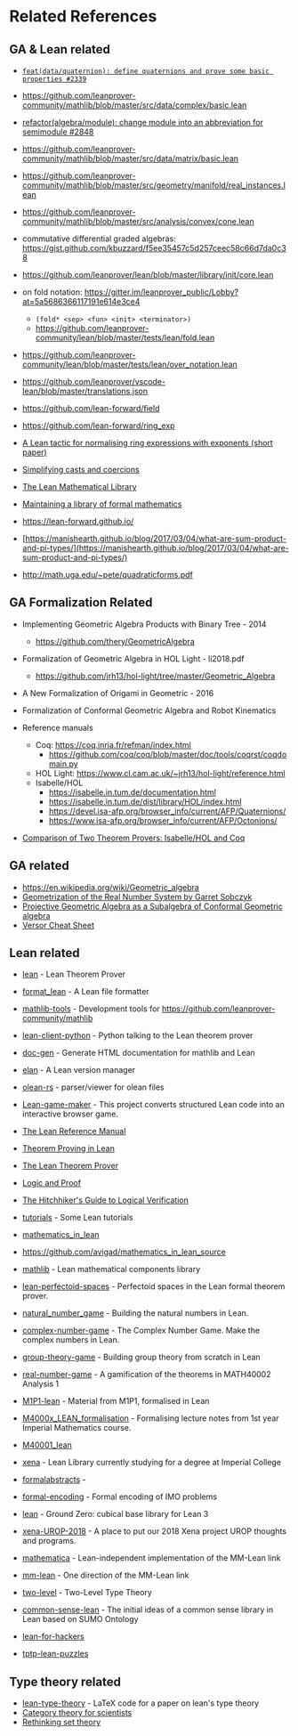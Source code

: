 Related References
======================

GA & Lean related
--------------------

- [`feat(data/quaternion): define quaternions and prove some basic properties #2339`](https://github.com/leanprover-community/mathlib/pull/2339/)
- https://github.com/leanprover-community/mathlib/blob/master/src/data/complex/basic.lean
- [refactor(algebra/module): change module into an abbreviation for semimodule #2848](https://github.com/leanprover-community/mathlib/pull/2848)
- https://github.com/leanprover-community/mathlib/blob/master/src/data/matrix/basic.lean
- https://github.com/leanprover-community/mathlib/blob/master/src/geometry/manifold/real_instances.lean
- https://github.com/leanprover-community/mathlib/blob/master/src/analysis/convex/cone.lean
- commutative differential graded algebras: https://gist.github.com/kbuzzard/f5ee35457c5d257ceec58c66d7da0c38

- https://github.com/leanprover/lean/blob/master/library/init/core.lean
- on fold notation: https://gitter.im/leanprover_public/Lobby?at=5a5686366117191e614e3ce4
    - `(fold* <sep> <fun> <init> <terminator>)`
    - https://github.com/leanprover-community/lean/blob/master/tests/lean/fold.lean
- https://github.com/leanprover-community/lean/blob/master/tests/lean/over_notation.lean
- https://github.com/leanprover/vscode-lean/blob/master/translations.json

- https://github.com/lean-forward/field
- https://github.com/lean-forward/ring_exp
- [A Lean tactic for normalising ring expressions with exponents (short paper)](https://lean-forward.github.io/ring_exp/paper.pdf)
- [Simplifying casts and coercions](https://lean-forward.github.io/norm_cast/norm_cast.pdf)

- [The Lean Mathematical Library](https://arxiv.org/abs/1910.09336)
- [Maintaining a library of formal mathematics](https://lean-forward.github.io/mathlib-maintenance/paper.pdf)

- https://lean-forward.github.io/
- [https://manishearth.github.io/blog/2017/03/04/what-are-sum-product-and-pi-types/](https://manishearth.github.io/blog/2017/03/04/what-are-sum-product-and-pi-types/)

- http://math.uga.edu/~pete/quadraticforms.pdf

GA Formalization Related
--------------------------

- Implementing Geometric Algebra Products with Binary Tree - 2014
    - https://github.com/thery/GeometricAlgebra
- Formalization of Geometric Algebra in HOL Light - li2018.pdf
    - https://github.com/jrh13/hol-light/tree/master/Geometric_Algebra
- A New Formalization of Origami in Geometric - 2016
- Formalization of Conformal Geometric Algebra and Robot Kinematics

- Reference manuals
    - Coq: https://coq.inria.fr/refman/index.html
        - https://github.com/coq/coq/blob/master/doc/tools/coqrst/coqdomain.py
    - HOL Light: https://www.cl.cam.ac.uk/~jrh13/hol-light/reference.html
    - Isabelle/HOL
        - https://isabelle.in.tum.de/documentation.html
        - https://isabelle.in.tum.de/dist/library/HOL/index.html
        - https://devel.isa-afp.org/browser_info/current/AFP/Quaternions/
        - https://www.isa-afp.org/browser_info/current/AFP/Octonions/

- [Comparison of Two Theorem Provers: Isabelle/HOL and Coq](https://arxiv.org/abs/1808.09701)

GA related
-------------

- https://en.wikipedia.org/wiki/Geometric_algebra
- [Geometrization of the Real Number System by Garret Sobczyk](https://arxiv.org/abs/1707.02338)
- [Projective Geometric Algebra as a Subalgebra of Conformal Geometric algebra](https://arxiv.org/abs/2002.05993)
- [Versor Cheat Sheet](http://versor.mat.ucsb.edu/masters_appendix.pdf)

Lean related
------------------

- [lean](https://github.com/leanprover-community/lean) - Lean Theorem Prover
- [format_lean](https://github.com/leanprover-community/format_lean) - A Lean file formatter
- [mathlib-tools](https://github.com/leanprover-community/mathlib-tools) - Development tools for https://github.com/leanprover-community/mathlib
- [lean-client-python](https://github.com/leanprover-community/lean-client-python) - Python talking to the Lean theorem prover
- [doc-gen](https://github.com/leanprover-community/doc-gen) - Generate HTML documentation for mathlib and Lean
- [elan](https://github.com/Kha/elan) - A Lean version manager
- [olean-rs](https://github.com/digama0/olean-rs) - parser/viewer for olean files
- [Lean-game-maker](https://github.com/mpedramfar/Lean-game-maker) - This project converts structured Lean code into an interactive browser game.

- [The Lean Reference Manual](https://leanprover.github.io/reference/)
- [Theorem Proving in Lean](https://leanprover.github.io/theorem_proving_in_lean/)
- [The Lean Theorem Prover](http://www.contrib.andrew.cmu.edu/~avigad/Talks/lean_ini.pdf)
- [Logic and Proof](https://leanprover.github.io/logic_and_proof/)
- [The Hitchhiker's Guide to Logical Verification](https://github.com/blanchette/logical_verification_2020/raw/master/hitchhikers_guide.pdf)

- [tutorials](https://github.com/leanprover-community/tutorials) - Some Lean tutorials
- [mathematics_in_lean](https://github.com/leanprover-community/mathematics_in_lean)
- https://github.com/avigad/mathematics_in_lean_source
- [mathlib](https://github.com/leanprover-community/mathlib) - Lean mathematical components library
- [lean-perfectoid-spaces](https://github.com/leanprover-community/lean-perfectoid-spaces) - Perfectoid spaces in the Lean formal theorem prover.
- [natural_number_game](https://github.com/ImperialCollegeLondon/natural_number_game) - Building the natural numbers in Lean.
- [complex-number-game](https://github.com/ImperialCollegeLondon/complex-number-game) - The Complex Number Game. Make the complex numbers in Lean.
- [group-theory-game](https://github.com/ImperialCollegeLondon/group-theory-game) - Building group theory from scratch in Lean
- [real-number-game](https://github.com/ImperialCollegeLondon/real-number-game) - A gamification of the theorems in MATH40002 Analysis 1
- [M1P1-lean](https://github.com/ImperialCollegeLondon/M1P1-lean) - Material from M1P1, formalised in Lean
- [M4000x_LEAN_formalisation](https://github.com/JasonKYi/M4000x_LEAN_formalisation) - Formalising lecture notes from 1st year Imperial Mathematics course.
- [M40001_lean](https://github.com/ImperialCollegeLondon/M40001_lean)

- [xena](https://github.com/kbuzzard/xena) - Lean Library currently studying for a degree at Imperial College
- [formalabstracts](https://github.com/formalabstracts/formalabstracts) - 
- [formal-encoding](https://github.com/IMO-grand-challenge/formal-encoding) - Formal encoding of IMO problems
- [lean](https://github.com/groupoid/lean) - Ground Zero: cubical base library for Lean 3
- [xena-UROP-2018](https://github.com/ImperialCollegeLondon/xena-UROP-2018) - A place to put our 2018 Xena project UROP thoughts and programs.
- [mathematica](https://github.com/robertylewis/mathematica) - Lean-independent implementation of the MM-Lean link
- [mm-lean](https://github.com/minchaowu/mm-lean) - One direction of the MM-Lean link
- [two-level](https://github.com/annenkov/two-level) - Two-Level Type Theory
- [common-sense-lean](https://github.com/own-pt/common-sense-lean) - The initial ideas of a common sense library in Lean based on SUMO Ontology
- [lean-for-hackers](https://github.com/agentultra/lean-for-hackers)
- [tptp-lean-puzzles](https://github.com/FredsoNerd/tptp-lean-puzzles)

Type theory related
---------------------

- [lean-type-theory](https://github.com/digama0/lean-type-theory) - LaTeX code for a paper on lean's type theory
- [Category theory for scientists](https://arxiv.org/abs/1302.6946)
- [Rethinking set theory](https://arxiv.org/abs/1212.6543)
